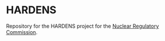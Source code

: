 # HARDENS

Repository for the HARDENS project for the [Nuclear Regulatory Commission](https://www.nrc.gov/about-nrc.html).
